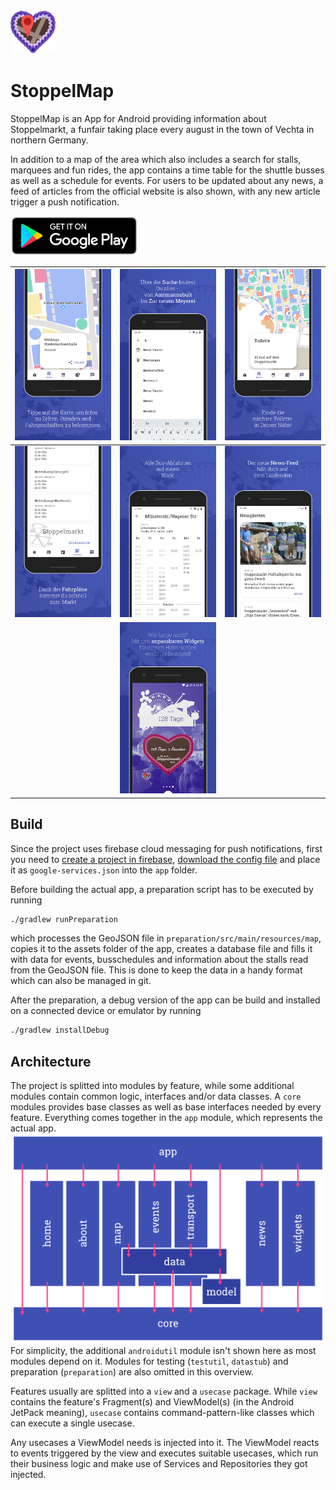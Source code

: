 ![icon](.documentation/stoppelmap_logo.png)

# StoppelMap

StoppelMap is an App for Android providing information about Stoppelmarkt, a funfair taking place every august in the town of Vechta in northern Germany.

In addition to a map of the area which also includes a search for stalls, marquees and fun rides, the app contains a time table for the shuttle busses as well as a schedule for events. For users to be updated about any news, a feed of articles from the official website is also shown, with any new article trigger a push notification.

[![icon](.documentation/google_play_badge.png)](https://play.google.com/store/apps/details?id=com.jonasgerdes.stoppelmap)

| ![Selecting stalls on map shows destails](fastlane/metadata/android/de-DE/images/phoneScreenshots/01_map_stall.png) | ![Search for stalls, food, funrides or marquees](fastlane/metadata/android/de-DE/images/phoneScreenshots/02_search.png)                 | ![Find the nearest restroom around you](fastlane/metadata/android/de-DE/images/phoneScreenshots/03_wc.png)              |
| ------------------------------------------------------------------------------------------------------------------- | --------------------------------------------------------------------------------------------------------------------------------------- | ----------------------------------------------------------------------------------------------------------------------- |
| ![See the bus schedules](fastlane/metadata/android/de-DE/images/phoneScreenshots/04_bus_route.png)                  | ![See all departures](fastlane/metadata/android/de-DE/images/phoneScreenshots/05_bus_station.png)                                       | ![Keep up todate with news about the Stoppelmarkt](fastlane/metadata/android/de-DE/images/phoneScreenshots/06_news.png) |
|                                                                                                                     | ![Track time left with configurable widgets for the home screen](fastlane/metadata/android/de-DE/images/phoneScreenshots/07_widget.png) |                                                                                                                         |

## Build

Since the project uses firebase cloud messaging for push notifications, first you need to [create a project in firebase](https://firebase.google.com/docs/android/setup#create-firebase-project), [download the config file](https://support.google.com/firebase/answer/7015592#android) and place it as `google-services.json` into the `app` folder.

Before building the actual app, a preparation script has to be executed by running

```sh
./gradlew runPreparation
```

which processes the GeoJSON file in `preparation/src/main/resources/map`, copies it to the assets folder of the app, creates a database file and fills it with data for events, busschedules and information about the stalls read from the GeoJSON file.
This is done to keep the data in a handy format which can also be managed in git.

After the preparation, a debug version of the app can be build and installed on a connected device or emulator by running

```sh
./gradlew installDebug
```

## Architecture

The project is splitted into modules by feature, while some additional modules contain common logic, interfaces and/or data classes.
A `core` modules provides base classes as well as base interfaces needed by every feature. Everything comes together in the `app` module, which represents the actual app.
![modules](.documentation/modules.png)
For simplicity, the additional `androidutil` module isn't shown here as most modules depend on it. Modules for testing (`testutil`, `datastub`) and preparation (`preparation`) are also omitted in this overview.

Features usually are splitted into a `view` and a `usecase` package. While `view` contains the feature's Fragment(s) and ViewModel(s) (in the Android JetPack meaning), `usecase` contains command-pattern-like classes which can execute a single usecase.

Any usecases a ViewModel needs is injected into it. The ViewModel reacts to events triggered by the view and executes suitable usecases, which run their business logic and make use of Services and Repositories they got injected.
